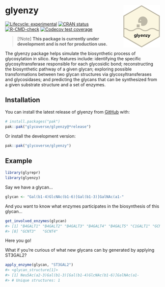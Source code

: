 
<!-- README.md is generated from README.Rmd. Please edit that file -->

# glyenzy <a href="https://glycoverse.github.io/glyenzy/"><img src="man/figures/logo.png" align="right" height="138" /></a>

<!-- badges: start -->

[![Lifecycle:
experimental](https://img.shields.io/badge/lifecycle-experimental-orange.svg)](https://lifecycle.r-lib.org/articles/stages.html#experimental)
[![CRAN
status](https://www.r-pkg.org/badges/version/glyenzy)](https://CRAN.R-project.org/package=glyenzy)
[![R-CMD-check](https://github.com/glycoverse/glyenzy/actions/workflows/R-CMD-check.yaml/badge.svg)](https://github.com/glycoverse/glyenzy/actions/workflows/R-CMD-check.yaml)
[![Codecov test
coverage](https://codecov.io/gh/glycoverse/glyenzy/graph/badge.svg)](https://app.codecov.io/gh/glycoverse/glyenzy)
<!-- badges: end -->

> \[!Note\] **This package is currently under development and is not for
> production use.**

The glyenzy package helps simulate the biosynthetic process of
glycosylation in silico. Key features include: identifying the specific
glycosyltransferase responsible for each glycosidic bond; reconstructing
the biosynthetic pathway of a given glycan; exploring possible
transformations between two glycan structures via glycosyltransferases
and glycosidases; and predicting the glycans that can be synthesized
from a given substrate structure and a set of enzymes.

## Installation

You can install the latest release of glyenzy from
[GitHub](https://github.com/) with:

``` r
# install.packages("pak")
pak::pak("glycoverse/glyenzy@*release")
```

Or install the development version:

``` r
pak::pak("glycoverse/glyenzy")
```

## Example

``` r
library(glyrepr)
library(glyenzy)
```

Say we have a glycan…

``` r
glycan <- "Gal(b1-4)GlcNAc(b1-6)[Gal(b1-3)]GalNAc(a1-"
```

And you want to know what enzymes participates in the biosynthesis of
this glycan…

``` r
get_involved_enzymes(glycan)
#> [1] "B4GALT1" "B4GALT2" "B4GALT3" "B4GALT4" "B4GALT5" "C1GALT1" "GCNT1"  
#> [8] "GCNT3"   "GCNT4"
```

Here you go!

What if you’re curious of what new glycans can by generated by applying
ST3GAL2?

``` r
apply_enzyme(glycan, "ST3GAL2")
#> <glycan_structure[1]>
#> [1] Neu5Ac(a2-3)Gal(b1-3)[Gal(b1-4)GlcNAc(b1-6)]GalNAc(a1-
#> # Unique structures: 1
```
